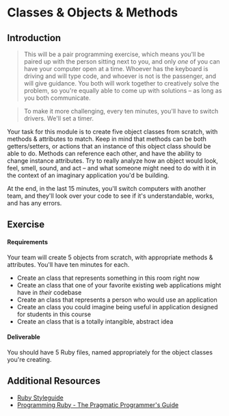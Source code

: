 
# Classes & Objects & Methods

## Introduction

> This will be a pair programming exercise, which means you'll be paired up with the person sitting next to you, and only _one_ of you can have your computer open at a time. Whoever has the keyboard is driving and will type code, and whoever is not is the passenger, and will give guidance. You both will work together to creatively solve the problem, so you're equally able to come up with solutions – as long as you both communicate.

> To make it more challenging, every ten minutes, you'll have to switch drivers. We'll set a timer.

Your task for this module is to create five object classes from scratch, with methods & attributes to match. Keep in mind that methods can be both getters/setters, or actions that an instance of this object class should be able to do. Methods can reference each other, and have the ability to change instance attributes. Try to really analyze how an object would look, feel, smell, sound, and act – and what someone might need to do with it in the context of an imaginary application you'd be building.

At the end, in the last 15 minutes, you'll switch computers with another team, and they'll look over your code to see if it's understandable, works, and has any errors.

## Exercise

#### Requirements

Your team will create 5 objects from scratch, with appropriate methods & attributes. You'll have ten minutes for each.

- Create an class that represents something in this room right now
- Create an class that one of your favorite existing web applications might have in _their_ codebase
- Create an class that represents a person who would use an application
- Create an class you could imagine being useful in application designed for students in this course
- Create an class that is a totally intangible, abstract idea

#### Deliverable

You should have 5 Ruby files, named appropriately for the object classes you're creating.

## Additional Resources

- [Ruby Styleguide](https://github.com/bbatsov/ruby-style-guide)
- [Programming Ruby - The Pragmatic Programmer's Guide](http://phrogz.net/programmingruby/tut_classes.html)